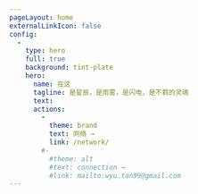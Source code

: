 ```yaml
---
pageLayout: home
externalLinkIcon: false
config:
  -
    type: hero
    full: true
    background: tint-plate
    hero:
      name: 在这
      tagline: 是星辰，是雨雾，是闪电，是不羁的灵魂
      text: 
      actions:
        -
          theme: brand
          text: 网络 →
          link: /network/
        #-
          #theme: alt
          #text: connection →
          #link: mailto:wyu.tan99@gmail.com
---
```

